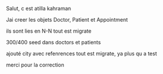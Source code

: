 

Salut, c est atilla kahraman

Jai creer les objets Doctor, Patient et Appointment

ils sont lies en N-N tout est migrate

300/400 seed dans doctors et patients

ajouté city avec refenrences tout est migrate, ya plus qu a test

merci pour la correction 
